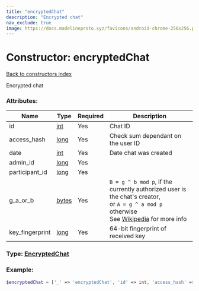 ```yaml
---
title: "encryptedChat"
description: "Encrypted chat"
nav_exclude: true
image: https://docs.madelineproto.xyz/favicons/android-chrome-256x256.png
---
```

# Constructor: encryptedChat  
[Back to constructors index](/API_docs/constructors/index.html)



Encrypted chat

### Attributes:

| Name     |    Type       | Required | Description |
|----------|---------------|----------|-------------|
|id|[int](/API_docs/types/int.html) | Yes|Chat ID|
|access\_hash|[long](/API_docs/types/long.html) | Yes|Check sum dependant on the user ID|
|date|[int](/API_docs/types/int.html) | Yes|Date chat was created|
|admin\_id|[long](/API_docs/types/long.html) | Yes|
|participant\_id|[long](/API_docs/types/long.html) | Yes|
|g\_a\_or\_b|[bytes](/API_docs/types/bytes.html) | Yes|`B = g ^ b mod p`, if the currently authorized user is the chat's creator,<br>or `A = g ^ a mod p` otherwise<br>See [Wikipedia](https://en.wikipedia.org/wiki/Diffie%E2%80%93Hellman_key_exchange) for more info|
|key\_fingerprint|[long](/API_docs/types/long.html) | Yes|64-bit fingerprint of received key|



### Type: [EncryptedChat](/API_docs/types/EncryptedChat.html)


### Example:

```php
$encryptedChat = ['_' => 'encryptedChat', 'id' => int, 'access_hash' => long, 'date' => int, 'admin_id' => long, 'participant_id' => long, 'g_a_or_b' => 'bytes', 'key_fingerprint' => long];
```  
